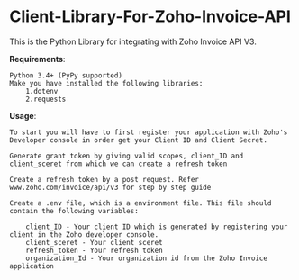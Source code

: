# Client-Library-For-Zoho-Invoice-API

This is the Python Library for integrating with Zoho Invoice API V3. 

**Requirements**:

    Python 3.4+ (PyPy supported)
    Make you have installed the following libraries:
        1.dotenv
        2.requests

**Usage**:

    To start you will have to first register your application with Zoho's Developer console in order get your Client ID and Client Secret.
    
    Generate grant token by giving valid scopes, client_ID and client_sceret from which we can create a refresh token
    
    Create a refresh token by a post request. Refer www.zoho.com/invoice/api/v3 for step by step guide

    Create a .env file, which is a environment file. This file should contain the following variables:

        client_ID - Your client ID which is generated by registering your client in the Zoho developer console.
        client_sceret - Your client sceret
        refresh_token - Your refresh token
        organization_Id - Your organization id from the Zoho Invoice application

   
